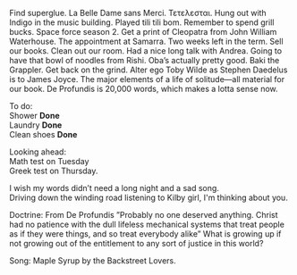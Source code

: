 Find superglue. La Belle Dame sans Merci. Τετελεσται. Hung out with Indigo in the music building. Played tili tili bom. Remember to spend grill bucks. Space force season 2\. Get a print of Cleopatra from John William Waterhouse. The appointment at Samarra. Two weeks left in the term. Sell our books. Clean out our room. Had a nice long talk with Andrea. Going to have that bowl of noodles from Rishi. Oba’s actually pretty good. Baki the Grappler. Get back on the grind. Alter ego Toby Wilde as Stephen Daedelus is to James Joyce. The major elements of a life of solitude—all material for our book. De Profundis is 20,000 words, which makes a lotta sense now. 

To do:  
Shower **Done**  
Laundry **Done**  
Clean shoes **Done**

Looking ahead:  
Math test on Tuesday  
Greek test on Thursday. 

I wish my words didn’t need a long night and a sad song.   
Driving down the winding road listening to Kilby girl, I'm thinking about you. 

Doctrine: From De Profundis ”Probably no one deserved anything. Christ had no patience with the dull lifeless mechanical systems that treat people as if they were things, and so treat everybody alike” What is growing up if not growing out of the entitlement to any sort of justice in this world?

Song: Maple Syrup by the Backstreet Lovers.